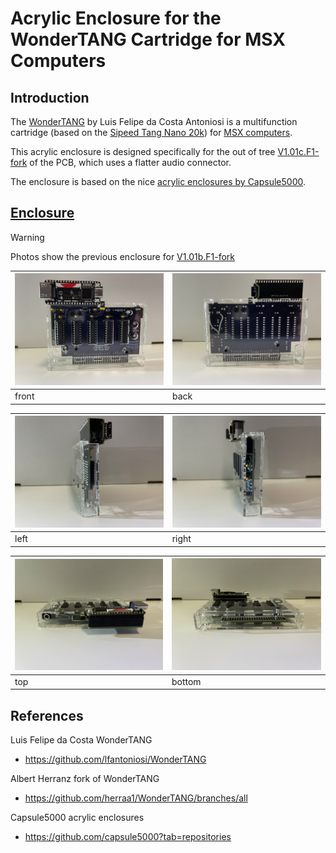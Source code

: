 # Acrylic Enclosure for the WonderTANG Cartridge for MSX Computers

## Introduction

The [WonderTANG](https://github.com/lfantoniosi/WonderTANG) by Luis Felipe da Costa Antoniosi is a multifunction cartridge (based on the [Sipeed Tang Nano 20k](https://wiki.sipeed.com/hardware/en/tang/tang-nano-20k/nano-20k.html)) for [MSX computers](https://en.wikipedia.org/wiki/MSX).

This acrylic enclosure is designed specifically for the out of tree [V1.01c.F1-fork](https://github.com/herraa1/WonderTANG/tree/topic/release-V1.01c.F1-fork) of the PCB, which uses a flatter audio connector.

The enclosure is based on the nice [acrylic enclosures by Capsule5000](https://github.com/capsule5000/CARTRIDGE_METHACRYLATE_MSX-EEPROM-Cartridge-64k).

## [Enclosure](enclosure/)

>[!WARNING]
> Photos show the previous enclosure for [V1.01b.F1-fork](https://github.com/herraa1/WonderTANG/tree/topic/release-V1.01b.F1-fork)
>

|[<img src="images/msx-wondertang-enclosure-front-IMG_5994.png" width="256"/>](images/msx-wondertang-enclosure-front-IMG_5994.png)|[<img src="images/msx-wondertang-enclosure-back-IMG_5995.png" width="256"/>](images/msx-wondertang-enclosure-back-IMG_5995.png)|
|-|-|
|front|back|

|[<img src="images/msx-wondertang-enclosure-left-IMG_5999.png" width="256"/>](images/msx-wondertang-enclosure-left-IMG_5999.png)|[<img src="images/msx-wondertang-enclosure-right-IMG_5997.png" width="256"/>](images/msx-wondertang-enclosure-right-IMG_5997.png)|
|-|-|
|left|right|

|[<img src="images/msx-wondertang-enclosure-top-IMG_6002.png" width="256"/>](images/msx-wondertang-enclosure-top-IMG_6002.png)|[<img src="images/msx-wondertang-enclosure-bottom-IMG_6001.png" width="256"/>](images/msx-wondertang-enclosure-bottom-IMG_6001.png)|
|-|-|
|top|bottom|

## References

Luis Felipe da Costa WonderTANG
* https://github.com/lfantoniosi/WonderTANG

Albert Herranz fork of WonderTANG
* https://github.com/herraa1/WonderTANG/branches/all

Capsule5000 acrylic enclosures
* https://github.com/capsule5000?tab=repositories

